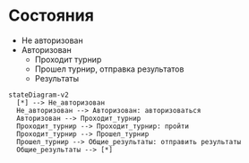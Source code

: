 # Состояния

* Не авторизован
* Авторизован
  * Проходит турнир
  * Прошел турнир, отправка результатов
  * Результаты

```mermaid
stateDiagram-v2
  [*] --> Не_авторизован
  Не_авторизован --> Авторизован: авторизоваться
  Авторизован --> Проходит_турнир
  Проходит_турнир --> Проходит_турнир: пройти
  Проходит_турнир --> Прошел_турнир
  Прошел_турнир --> Общие_результаты: отправить результаты
  Общие_результаты --> [*]
```
